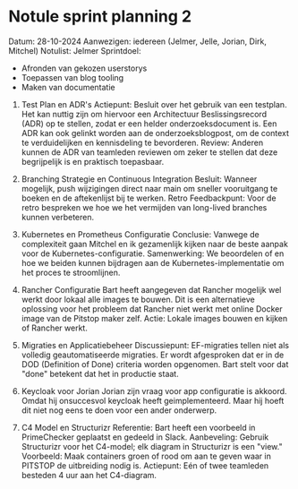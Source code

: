 # Notule sprint planning 2

Datum: 28-10-2024
Aanwezigen: iedereen (Jelmer, Jelle, Jorian, Dirk, Mitchel)
Notulist: Jelmer
Sprintdoel: 
- Afronden van gekozen userstorys
- Toepassen van blog tooling
- Maken van documentatie

1. Test Plan en ADR's
Actiepunt: Besluit over het gebruik van een testplan.
Het kan nuttig zijn om hiervoor een Architectuur Beslissingsrecord (ADR) op te stellen, zodat er een helder onderzoeksdocument is.
Een ADR kan ook gelinkt worden aan de onderzoeksblogpost, om de context te verduidelijken en kennisdeling te bevorderen.
Review: Anderen kunnen de ADR van teamleden reviewen om zeker te stellen dat deze begrijpelijk is en praktisch toepasbaar.

2. Branching Strategie en Continuous Integration
Besluit: Wanneer mogelijk, push wijzigingen direct naar main om sneller vooruitgang te boeken en de aftekenlijst bij te werken.
Retro Feedbackpunt: Voor de retro bespreken we hoe we het vermijden van long-lived branches kunnen verbeteren.

3. Kubernetes en Prometheus Configuratie
Conclusie: Vanwege de complexiteit gaan Mitchel en ik gezamenlijk kijken naar de beste aanpak voor de Kubernetes-configuratie.
Samenwerking: We beoordelen of en hoe we beiden kunnen bijdragen aan de Kubernetes-implementatie om het proces te stroomlijnen.

4. Rancher Configuratie
Bart heeft aangegeven dat Rancher mogelijk wel werkt door lokaal alle images te bouwen. Dit is een alternatieve oplossing voor het probleem dat Rancher niet werkt met online Docker image van de Pitstop maker zelf.
Actie: Lokale images bouwen en kijken of Rancher werkt.

5. Migraties en Applicatiebeheer
Discussiepunt: EF-migraties tellen niet als volledig geautomatiseerde migraties.
Er wordt afgesproken dat er in de DOD (Definition of Done) criteria worden opgenomen. Bart stelt voor dat "done" betekent dat het in productie staat.

6. Keycloak voor Jorian
Jorian zijn vraag voor app configuratie is akkoord. Omdat hij onsuccesvol keycloak heeft geimplementeerd. Maar hij hoeft dit niet nog eens te doen voor een ander onderwerp.

7. C4 Model en Structurizr
Referentie: Bart heeft een voorbeeld in PrimeChecker geplaatst en gedeeld in Slack.
Aanbeveling: Gebruik Structurizr voor het C4-model; elk diagram in Structurizr is een "view."
Voorbeeld: Maak containers groen of rood om aan te geven waar in PITSTOP de uitbreiding nodig is.
Actiepunt: Eén of twee teamleden besteden 4 uur aan het C4-diagram.